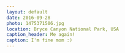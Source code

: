 ```yaml
---
layout: default
date: 2016-09-28
photo: 1475371506.jpg
location: Bryce Canyon National Park, USA
caption_header: Me again!
caption: I'm fine mom :)
---
```

